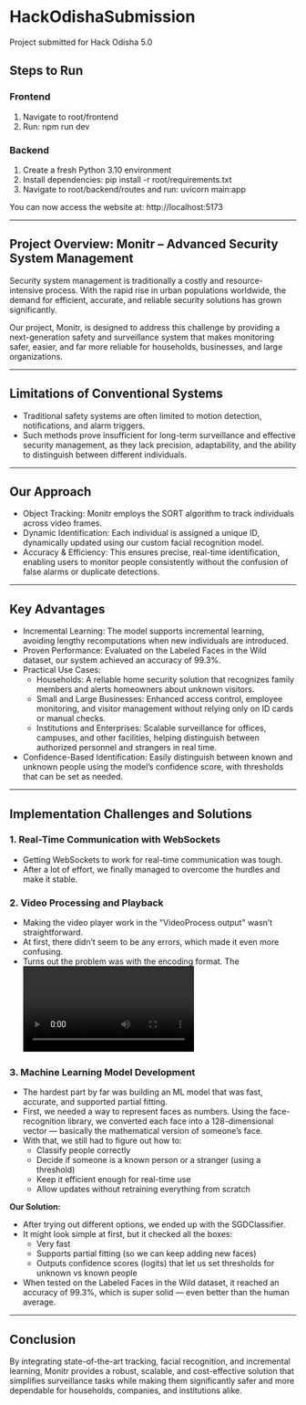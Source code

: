 # HackOdishaSubmission
Project submitted for Hack Odisha 5.0

## Steps to Run

### Frontend
1. Navigate to root/frontend
2. Run:
   npm run dev

### Backend
1. Create a fresh Python 3.10 environment
2. Install dependencies:
   pip install -r root/requirements.txt
3. Navigate to root/backend/routes and run:
   uvicorn main:app

You can now access the website at:
http://localhost:5173

---

## Project Overview: Monitr – Advanced Security System Management

Security system management is traditionally a costly and resource-intensive process. With the rapid rise in urban populations worldwide, the demand for efficient, accurate, and reliable security solutions has grown significantly.

Our project, Monitr, is designed to address this challenge by providing a next-generation safety and surveillance system that makes monitoring safer, easier, and far more reliable for households, businesses, and large organizations.

---

## Limitations of Conventional Systems

- Traditional safety systems are often limited to motion detection, notifications, and alarm triggers.
- Such methods prove insufficient for long-term surveillance and effective security management, as they lack precision, adaptability, and the ability to distinguish between different individuals.

---

## Our Approach

- Object Tracking: Monitr employs the SORT algorithm to track individuals across video frames.
- Dynamic Identification: Each individual is assigned a unique ID, dynamically updated using our custom facial recognition model.
- Accuracy & Efficiency: This ensures precise, real-time identification, enabling users to monitor people consistently without the confusion of false alarms or duplicate detections.

---

## Key Advantages

- Incremental Learning: The model supports incremental learning, avoiding lengthy recomputations when new individuals are introduced.
- Proven Performance: Evaluated on the Labeled Faces in the Wild dataset, our system achieved an accuracy of 99.3%.
- Practical Use Cases:
  - Households: A reliable home security solution that recognizes family members and alerts homeowners about unknown visitors.
  - Small and Large Businesses: Enhanced access control, employee monitoring, and visitor management without relying only on ID cards or manual checks.
  - Institutions and Enterprises: Scalable surveillance for offices, campuses, and other facilities, helping distinguish between authorized personnel and strangers in real time.
- Confidence-Based Identification: Easily distinguish between known and unknown people using the model’s confidence score, with thresholds that can be set as needed.

---

## Implementation Challenges and Solutions

### 1. Real-Time Communication with WebSockets
- Getting WebSockets to work for real-time communication was tough.
- After a lot of effort, we finally managed to overcome the hurdles and make it stable.

### 2. Video Processing and Playback
- Making the video player work in the "VideoProcess output" wasn’t straightforward.
- At first, there didn’t seem to be any errors, which made it even more confusing.
- Turns out the problem was with the encoding format. The <video> tag wouldn’t play MP4 in our setup, so we had to re-encode everything into H.265 to get it running smoothly.

### 3. Machine Learning Model Development
- The hardest part by far was building an ML model that was fast, accurate, and supported partial fitting.
- First, we needed a way to represent faces as numbers. Using the face-recognition library, we converted each face into a 128-dimensional vector — basically the mathematical version of someone’s face.
- With that, we still had to figure out how to:
  - Classify people correctly
  - Decide if someone is a known person or a stranger (using a threshold)
  - Keep it efficient enough for real-time use
  - Allow updates without retraining everything from scratch

**Our Solution:**
- After trying out different options, we ended up with the SGDClassifier.
- It might look simple at first, but it checked all the boxes:
  - Very fast
  - Supports partial fitting (so we can keep adding new faces)
  - Outputs confidence scores (logits) that let us set thresholds for unknown vs known people
- When tested on the Labeled Faces in the Wild dataset, it reached an accuracy of 99.3%, which is super solid — even better than the human average.

---

## Conclusion

By integrating state-of-the-art tracking, facial recognition, and incremental learning, Monitr provides a robust, scalable, and cost-effective solution that simplifies surveillance tasks while making them significantly safer and more dependable for households, companies, and institutions alike.
